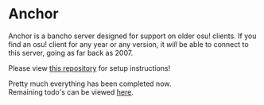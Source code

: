# Anchor

Anchor is a bancho server designed for support on older osu! clients.
If you find an osu! client for any year or any version, it *will* be able to connect to this server, going as far back as 2007.

Please view [this repository](https://github.com/osuTitanic/titanic) for setup instructions!

Pretty much everything has been completed now.  
Remaining todo's can be viewed [here](https://github.com/users/osuTitanic/projects/2).
